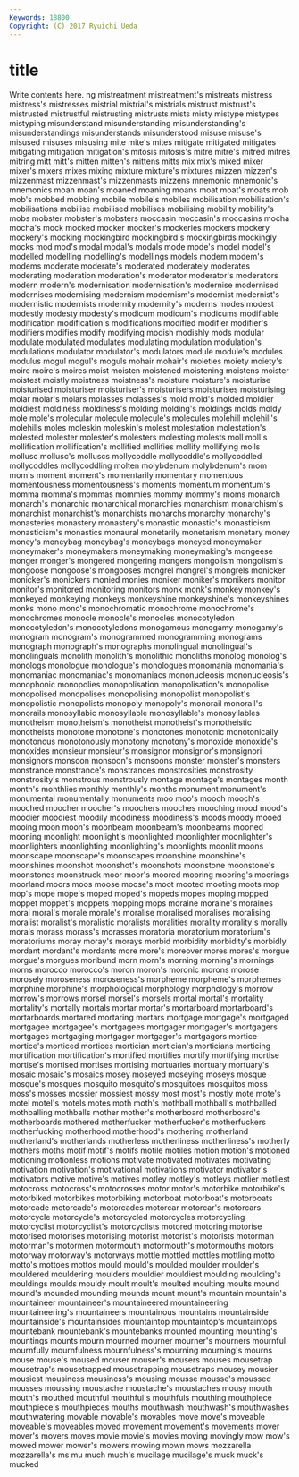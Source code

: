 ```yaml
---
Keywords: 18800 
Copyright: (C) 2017 Ryuichi Ueda
---
```


# title

Write contents here.
ng mistreatment mistreatment's mistreats mistress mistress's
mistresses mistrial mistrial's mistrials mistrust mistrust's mistrusted mistrustful mistrusting mistrusts
mists misty mistype mistypes mistyping misunderstand misunderstanding misunderstanding's misunderstandings misunderstands
misunderstood misuse misuse's misused misuses misusing mite mite's mites mitigate
mitigated mitigates mitigating mitigation mitigation's mitosis mitosis's mitre mitre's mitred
mitres mitring mitt mitt's mitten mitten's mittens mitts mix mix's
mixed mixer mixer's mixers mixes mixing mixture mixture's mixtures mizzen
mizzen's mizzenmast mizzenmast's mizzenmasts mizzens mnemonic mnemonic's mnemonics moan moan's
moaned moaning moans moat moat's moats mob mob's mobbed mobbing
mobile mobile's mobiles mobilisation mobilisation's mobilisations mobilise mobilised mobilises mobilising
mobility mobility's mobs mobster mobster's mobsters moccasin moccasin's moccasins mocha
mocha's mock mocked mocker mocker's mockeries mockers mockery mockery's mocking
mockingbird mockingbird's mockingbirds mockingly mocks mod mod's modal modal's modals
mode mode's model model's modelled modelling modelling's modellings models modem
modem's modems moderate moderate's moderated moderately moderates moderating moderation moderation's
moderator moderator's moderators modern modern's modernisation modernisation's modernise modernised modernises
modernising modernism modernism's modernist modernist's modernistic modernists modernity modernity's moderns
modes modest modestly modesty modesty's modicum modicum's modicums modifiable modification
modification's modifications modified modifier modifier's modifiers modifies modify modifying modish
modishly mods modular modulate modulated modulates modulating modulation modulation's modulations
modulator modulator's modulators module module's modules modulus mogul mogul's moguls
mohair mohair's moieties moiety moiety's moire moire's moires moist moisten
moistened moistening moistens moister moistest moistly moistness moistness's moisture moisture's
moisturise moisturised moisturiser moisturiser's moisturisers moisturises moisturising molar molar's molars
molasses molasses's mold mold's molded moldier moldiest moldiness moldiness's molding
molding's moldings molds moldy mole mole's molecular molecule molecule's molecules
molehill molehill's molehills moles moleskin moleskin's molest molestation molestation's molested
molester molester's molesters molesting molests moll moll's mollification mollification's mollified
mollifies mollify mollifying molls mollusc mollusc's molluscs mollycoddle mollycoddle's mollycoddled
mollycoddles mollycoddling molten molybdenum molybdenum's mom mom's moment moment's momentarily
momentary momentous momentousness momentousness's moments momentum momentum's momma momma's mommas
mommies mommy mommy's moms monarch monarch's monarchic monarchical monarchies monarchism
monarchism's monarchist monarchist's monarchists monarchs monarchy monarchy's monasteries monastery monastery's
monastic monastic's monasticism monasticism's monastics monaural monetarily monetarism monetary money
money's moneybag moneybag's moneybags moneyed moneymaker moneymaker's moneymakers moneymaking moneymaking's
mongeese monger monger's mongered mongering mongers mongolism mongolism's mongoose mongoose's
mongooses mongrel mongrel's mongrels monicker monicker's monickers monied monies moniker
moniker's monikers monitor monitor's monitored monitoring monitors monk monk's monkey
monkey's monkeyed monkeying monkeys monkeyshine monkeyshine's monkeyshines monks mono mono's
monochromatic monochrome monochrome's monochromes monocle monocle's monocles monocotyledon monocotyledon's monocotyledons
monogamous monogamy monogamy's monogram monogram's monogrammed monogramming monograms monograph monograph's
monographs monolingual monolingual's monolinguals monolith monolith's monolithic monoliths monolog monolog's
monologs monologue monologue's monologues monomania monomania's monomaniac monomaniac's monomaniacs mononucleosis
mononucleosis's monophonic monopolies monopolisation monopolisation's monopolise monopolised monopolises monopolising monopolist
monopolist's monopolistic monopolists monopoly monopoly's monorail monorail's monorails monosyllabic monosyllable
monosyllable's monosyllables monotheism monotheism's monotheist monotheist's monotheistic monotheists monotone monotone's
monotones monotonic monotonically monotonous monotonously monotony monotony's monoxide monoxide's monoxides
monsieur monsieur's monsignor monsignor's monsignori monsignors monsoon monsoon's monsoons monster
monster's monsters monstrance monstrance's monstrances monstrosities monstrosity monstrosity's monstrous monstrously
montage montage's montages month month's monthlies monthly monthly's months monument
monument's monumental monumentally monuments moo moo's mooch mooch's mooched moocher
moocher's moochers mooches mooching mood mood's moodier moodiest moodily moodiness
moodiness's moods moody mooed mooing moon moon's moonbeam moonbeam's moonbeams
mooned mooning moonlight moonlight's moonlighted moonlighter moonlighter's moonlighters moonlighting moonlighting's
moonlights moonlit moons moonscape moonscape's moonscapes moonshine moonshine's moonshines moonshot
moonshot's moonshots moonstone moonstone's moonstones moonstruck moor moor's moored mooring
mooring's moorings moorland moors moos moose moose's moot mooted mooting
moots mop mop's mope mope's moped moped's mopeds mopes moping
mopped moppet moppet's moppets mopping mops moraine moraine's moraines moral
moral's morale morale's moralise moralised moralises moralising moralist moralist's moralistic
moralists moralities morality morality's morally morals morass morass's morasses moratoria
moratorium moratorium's moratoriums moray moray's morays morbid morbidity morbidity's morbidly
mordant mordant's mordants more more's moreover mores mores's morgue morgue's
morgues moribund morn morn's morning morning's mornings morns morocco morocco's
moron moron's moronic morons morose morosely moroseness moroseness's morpheme morpheme's
morphemes morphine morphine's morphological morphology morphology's morrow morrow's morrows morsel
morsel's morsels mortal mortal's mortality mortality's mortally mortals mortar mortar's
mortarboard mortarboard's mortarboards mortared mortaring mortars mortgage mortgage's mortgaged mortgagee
mortgagee's mortgagees mortgager mortgager's mortgagers mortgages mortgaging mortgagor mortgagor's mortgagors
mortice mortice's morticed mortices mortician mortician's morticians morticing mortification mortification's
mortified mortifies mortify mortifying mortise mortise's mortised mortises mortising mortuaries
mortuary mortuary's mosaic mosaic's mosaics mosey moseyed moseying moseys mosque
mosque's mosques mosquito mosquito's mosquitoes mosquitos moss moss's mosses mossier
mossiest mossy most most's mostly mote mote's motel motel's motels
motes moth moth's mothball mothball's mothballed mothballing mothballs mother mother's
motherboard motherboard's motherboards mothered motherfucker motherfucker's motherfuckers motherfucking motherhood motherhood's
mothering motherland motherland's motherlands motherless motherliness motherliness's motherly mothers moths
motif motif's motifs motile motiles motion motion's motioned motioning motionless
motions motivate motivated motivates motivating motivation motivation's motivational motivations motivator
motivator's motivators motive motive's motives motley motley's motleys motlier motliest
motocross motocross's motocrosses motor motor's motorbike motorbike's motorbiked motorbikes motorbiking
motorboat motorboat's motorboats motorcade motorcade's motorcades motorcar motorcar's motorcars motorcycle
motorcycle's motorcycled motorcycles motorcycling motorcyclist motorcyclist's motorcyclists motored motoring motorise
motorised motorises motorising motorist motorist's motorists motorman motorman's motormen motormouth
motormouth's motormouths motors motorway motorway's motorways mottle mottled mottles mottling
motto motto's mottoes mottos mould mould's moulded moulder moulder's mouldered
mouldering moulders mouldier mouldiest moulding moulding's mouldings moulds mouldy moult
moult's moulted moulting moults mound mound's mounded mounding mounds mount
mount's mountain mountain's mountaineer mountaineer's mountaineered mountaineering mountaineering's mountaineers mountainous
mountains mountainside mountainside's mountainsides mountaintop mountaintop's mountaintops mountebank mountebank's mountebanks
mounted mounting mounting's mountings mounts mourn mourned mourner mourner's mourners
mournful mournfully mournfulness mournfulness's mourning mourning's mourns mouse mouse's moused
mouser mouser's mousers mouses mousetrap mousetrap's mousetrapped mousetrapping mousetraps mousey
mousier mousiest mousiness mousiness's mousing mousse mousse's moussed mousses moussing
moustache moustache's moustaches mousy mouth mouth's mouthed mouthful mouthful's mouthfuls
mouthing mouthpiece mouthpiece's mouthpieces mouths mouthwash mouthwash's mouthwashes mouthwatering movable
movable's movables move move's moveable moveable's moveables moved movement movement's
movements mover mover's movers moves movie movie's movies moving movingly
mow mow's mowed mower mower's mowers mowing mown mows mozzarella
mozzarella's ms mu much much's mucilage mucilage's muck muck's mucked
